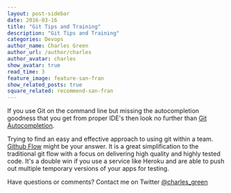 ```yaml
---
layout: post-sidebar
date: 2016-03-16
title: "Git Tips and Training"
description: "Git Tips and Training"
categories: Devops
author_name: Charles Green
author_url: /author/charles
author_avatar: charles
show_avatar: true
read_time: 3
feature_image: feature-san-fran
show_related_posts: true
square_related: recommend-san-fran
---
```


If you use Git on the command line but missing the autocompletion goodness that you get from proper IDE's then look no further than [Git Autocompletion](https://raw.githubusercontent.com/git/git/master/contrib/completion/git-completion.bash).

Trying to find an easy and effective approach to using git within a team. [Github Flow](https://guides.github.com/introduction/flow/) might be your answer. It is a great simplification to the traditional git flow with a focus on delivering high quality and highly tested code. It's a double win if you use a service like Heroku and are able to push out multiple temporary versions of your apps for testing.


Have questions or comments? Contact me on Twitter [@charles_green](https://twitter.com/charles_green)
